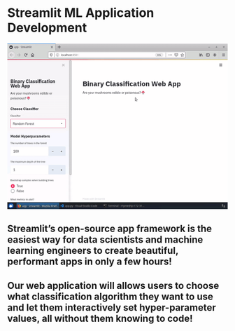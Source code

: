 # Streamlit ML Application Development



![Alt Text](https://github.com/asrivastava786/Artificial-Intelligence/blob/master/Applications/Streamlit%20ML%20Application/application.gif)


## Streamlit’s open-source app framework is the easiest way for data scientists and machine learning engineers to create beautiful, performant apps in only a few hours!
## Our web application will allows users to choose what classification algorithm they want to use and let them interactively set hyper-parameter values, all without them knowing to code!
